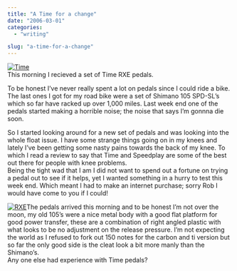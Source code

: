 ```yaml
---
title: "A Time for a change"
date: "2006-03-01"
categories: 
  - "writing"

slug: "a-time-for-a-change"
---
```


[![Time](/images/106295360_20462557c5_m.jpg)](http://www.flickr.com/photos/funkylarma/106295360/ "Photo Sharing")  
This morning I recieved a set of Time RXE pedals.

To be honest I’ve never really spent a lot on pedals since I could ride a bike. The last ones I got for my road bike were a set of Shimano 105 SPD-SL’s which so far have racked up over 1,000 miles. Last week end one of the pedals started making a horrible noise; the noise that says I’m gonnna die soon.

So I started looking around for a new set of pedals and was looking into the whole float issue. I have some strange things going on in my knees and lately I’ve been getting some nasty pains towards the back of my knee. To which I read a review to say that Time and Speedplay are some of the best out there for people with knee problems.  
Being the tight wad that I am I did not want to spend out a fortune on trying a pedal out to see if it helps, yet I wanted something in a hurry to test this week end. Which meant I had to make an internet purchase; sorry Rob I would have come to you if I could!

[![RXE](/images/106295361_955a9b39b1_m.jpg)](http://www.flickr.com/photos/funkylarma/106295361/ "Photo Sharing")The pedals arrived this morning and to be honest I’m not over the moon, my old 105’s were a nice metal body with a good flat platform for good power transfer, these are a combination of right angled plastic with what looks to be no adjustment on the release pressure. I’m not expecting the world as I refused to fork out 150 notes for the carbon and ti version but so far the only good side is the cleat look a bit more manly than the Shimano’s.  
Any one else had experience with Time pedals?
